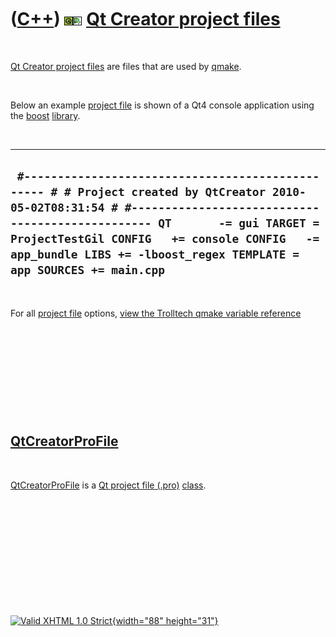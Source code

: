 



 

 

 

 

 

([C++](Cpp.htm)) ![Qt](PicQt.png)![Qt Creator](PicQtCreator.png) [Qt Creator project files](CppQtProjectFile.htm)
=================================================================================================================

 

[Qt Creator project files](CppQtProjectFile.htm) are files that are used
by [qmake](CppQmake.htm).

 

Below an example [project file](CppQtProjectFile.htm) is shown of a Qt4
console application using the [boost](CppBoost.htm)
[library](CppLibrary.htm).

 

  -------------------------------------------------------------------------------------------------------------------------------------------------------------------------------------------------------------------------------------------------------------------------------------------------------------
  ` #------------------------------------------------- # # Project created by QtCreator 2010-05-02T08:31:54 # #------------------------------------------------- QT       -= gui TARGET = ProjectTestGil CONFIG   += console CONFIG   -= app_bundle LIBS += -lboost_regex TEMPLATE = app SOURCES += main.cpp`
  -------------------------------------------------------------------------------------------------------------------------------------------------------------------------------------------------------------------------------------------------------------------------------------------------------------

 

For all [project file](CppQtProjectFile.htm) options, [view the
Trolltech qmake variable
reference](http://doc.trolltech.com/4.2/qmake-variable-reference.html)

 

 

 

 

 

[QtCreatorProFile](CppQtCreatorProFile.htm)
-------------------------------------------

 

[QtCreatorProFile](CppQtCreatorProFile.htm) is a [Qt project file
(.pro)](CppQtProjectFile.htm) [class](CppClass.htm).

 

 

 

 

 





 

[![Valid XHTML 1.0 Strict](valid-xhtml10.png){width="88"
height="31"}](http://validator.w3.org/check?uri=referer)
